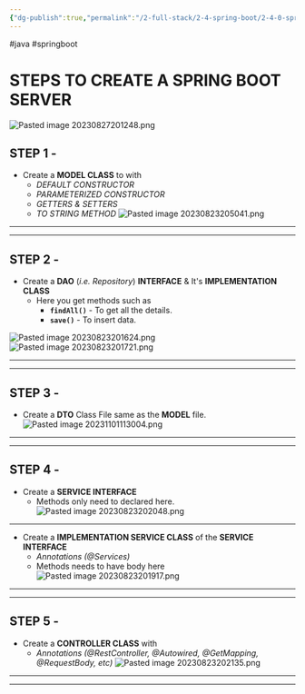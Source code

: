 ```yaml
---
{"dg-publish":true,"permalink":"/2-full-stack/2-4-spring-boot/2-4-0-spring-boot-process/"}
---
```


#java #springboot
# STEPS TO CREATE A SPRING BOOT SERVER

![Pasted image 20230827201248.png](/img/user/_resources/Pasted%20image%2020230827201248.png)
## STEP 1 - 
- Create a **MODEL CLASS** to  with 
	- *DEFAULT CONSTRUCTOR*
	- *PARAMETERIZED CONSTRUCTOR*
	- *GETTERS & SETTERS*
	- *TO STRING METHOD*
![Pasted image 20230823205041.png](/img/user/_resources/Pasted%20image%2020230823205041.png)
***
***
## STEP 2 - 
- Create a **DAO** (*i.e. Repository*) **INTERFACE** & It's **IMPLEMENTATION CLASS**
	- Here you get methods such as	
		- **`findAll()`** - To get all the details.
		- **`save()`** - To insert data.

![Pasted image 20230823201624.png](/img/user/_resources/Pasted%20image%2020230823201624.png)
![Pasted image 20230823201721.png](/img/user/_resources/Pasted%20image%2020230823201721.png)
***
***
## STEP 3 - 
- Create a **DTO** Class File same as the **MODEL** file.
![Pasted image 20231101113004.png](/img/user/_resources/Pasted%20image%2020231101113004.png)
***
***
## STEP 4 - 
- Create a **SERVICE INTERFACE** 
	- Methods only need to declared here.
![Pasted image 20230823202048.png](/img/user/_resources/Pasted%20image%2020230823202048.png)
*** 
- Create a **IMPLEMENTATION SERVICE CLASS** of the **SERVICE INTERFACE** 
	- *Annotations (@Services)*
	- Methods needs to have body here
![Pasted image 20230823201917.png](/img/user/_resources/Pasted%20image%2020230823201917.png)
***
***
## STEP 5 - 
- Create a **CONTROLLER CLASS** with 
	- *Annotations (@RestController, @Autowired, @GetMapping, @RequestBody, etc)*
![Pasted image 20230823202135.png](/img/user/_resources/Pasted%20image%2020230823202135.png)
***
***
